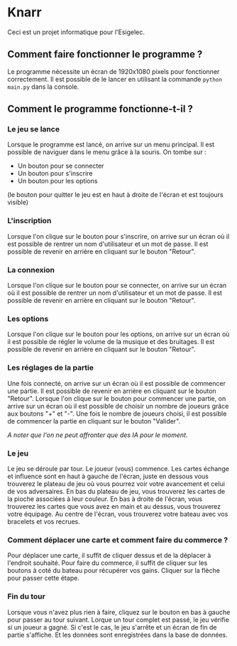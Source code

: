 # Knarr

Ceci est un projet informatique pour l'Esigelec.

## Comment faire fonctionner le programme ?

Le programme nécessite un écran de 1920x1080 pixels pour fonctionner correctement. Il est possible de le lancer en utilisant la commande `python main.py` dans la console.

## Comment le programme fonctionne-t-il ?

### Le jeu se lance

Lorsque le programme est lancé, on arrive sur un menu principal. Il est possible de naviguer dans le menu grâce à la souris.
On tombe sur :
- Un bouton pour se connecter
- Un bouton pour s'inscrire
- Un bouton pour les options

(le bouton pour quitter le jeu est en haut à droite de l'écran et est toujours visible)

### L'inscription

Lorsque l'on clique sur le bouton pour s'inscrire, on arrive sur un écran où il est possible de rentrer un nom d'utilisateur et un mot de passe. Il est possible de revenir en arrière en cliquant sur le bouton "Retour".

### La connexion

Lorsque l'on clique sur le bouton pour se connecter, on arrive sur un écran où il est possible de rentrer un nom d'utilisateur et un mot de passe. Il est possible de revenir en arrière en cliquant sur le bouton "Retour".

### Les options

Lorsque l'on clique sur le bouton pour les options, on arrive sur un écran où il est possible de régler le volume de la musique et des bruitages. Il est possible de revenir en arrière en cliquant sur le bouton "Retour".

### Les réglages de la partie

Une fois connecté, on arrive sur un écran où il est possible de commencer une partie. Il est possible de revenir en arrière en cliquant sur le bouton "Retour". Lorsque l'on clique sur le bouton pour commencer une partie, on arrive sur un écran où il est possible de choisir un nombre de joueurs grâce aux boutons "+" et "-". Une fois le nombre de joueurs choisi, il est possible de commencer la partie en cliquant sur le bouton "Valider".

*A noter que l'on ne peut affronter que des IA pour le moment.*

### Le jeu

Le jeu se déroule par tour.
Le joueur (vous) commence.
Les cartes échange et influence sont en haut à gauche de l'écran, juste en dessous vous trouverez le plateau de jeu où vous pourrez voir votre avancement et celui de vos adversaires.
En bas du plateau de jeu, vous trouverez les cartes de la pioche associées à leur couleur.
En bas à droite de l'écran, vous trouverez les cartes que vous avez en main et au dessus, vous trouverez votre équipage.
Au centre de l'écran, vous trouverez votre bateau avec vos bracelets et vos recrues.

### Comment déplacer une carte et comment faire du commerce ?

Pour déplacer une carte, il suffit de cliquer dessus et de la déplacer à l'endroit souhaité.
Pour faire du commerce, il suffit de cliquer sur les boutons à coté du bateau pour récupérer vos gains. Cliquer sur la flèche pour passer cette étape.

### Fin du tour

Lorsque vous n'avez plus rien à faire, cliquez sur le bouton en bas à gauche pour passer au tour suivant.
Lorque un tour complet est passé, le jeu vérifie si un joueur a gagné. Si c'est le cas, le jeu s'arrête et un écran de fin de partie s'affiche. Et les données sont enregistrées dans la base de données.
